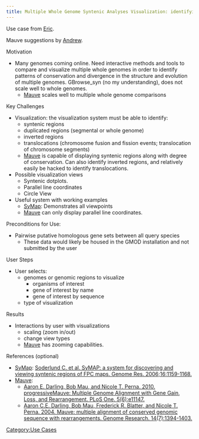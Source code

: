 ```yaml
---
title: Multiple Whole Genome Syntenic Analyses Visualization: identifying patterns of conservation and divergence across multiple whole genomes
---
```


Use case from [Eric](Eric "wikilink").

Mauve suggestions by [Andrew](Andrew "wikilink").

Motivation  

-   Many genomes coming online. Need interactive methods and tools to
    compare and visualize multiple whole genomes in order to identify
    patterns of conservation and divergence in the structure and
    evolution of multiple genomes. GBrowse\_syn (no my understanding),
    does not scale well to whole genomes.
    -   [Mauve](http://asap.ahabs.wisc.edu/mauve/index.php) scales well
        to multiple whole genome comparisons

Key Challenges  

-   Visualization: the visualization system must be able to identify:
    -   syntenic regions
    -   duplicated regions (segmental or whole genome)
    -   inverted regions
    -   translocations (chromosome fusion and fission events;
        translocation of chromosome segments)
    -   [Mauve](http://asap.ahabs.wisc.edu/mauve/index.php) is capable
        of displaying syntenic regions along with degree
        of conservation. Can also identify inverted regions, and
        relatively easily be hacked to identify translocations.
-   Possible visualization views
    -   Syntenic dotplots.
    -   Parallel line coordinates
    -   Circle View
-   Useful system with working examples
    -   [SyMap](http://symapdb.org): Demonstrates all viewpoints
    -   [Mauve](http://asap.ahabs.wisc.edu/mauve/index.php) can only
        display parallel line coordinates.

Preconditions for Use:  

-   Pairwise putative homologous gene sets between all query species
    -   These data would likely be housed in the GMOD installation and
        not submitted by the user

User Steps  

-   User selects:
    -   genomes or genomic regions to visualize
        -   organisms of interest
        -   gene of interest by name
        -   gene of interest by sequence
    -   type of visualization

Results  

-   Interactions by user with visualizations
    -   scaling (zoom in/out)
    -   change view types
    -   [Mauve](http://asap.ahabs.wisc.edu/mauve/index.php) has
        zooming capabilities.

References (optional)  

-   [SyMap](http://symapdb.org): [Soderlund C. et al. SyMAP: a system
    for discovering and viewing syntenic regions of FPC maps.
    Genome Res.
    2006;16:1159-1168.](http://bioinformatics.oxfordjournals.org/cgi/ijlink?linkType=ABST&journalCode=genome&resid=16/9/1159)
-   [Mauve](http://asap.ahabs.wisc.edu/mauve/index.php):
    -   [Aaron E. Darling, Bob Mau, and Nicole T. Perna. 2010.
        progressiveMauve: Multiple Genome Alignment with Gene Gain,
        Loss, and Rearrangement. PLoS One.
        5(6):e11147.](http://www.plosone.org/article/info%3Adoi%2F10.1371%2Fjournal.pone.0011147)
    -   [Aaron C.E. Darling, Bob Mau, Frederick R. Blatter, and
        Nicole T. Perna. 2004. Mauve: multiple alignment of conserved
        genomic sequence with rearrangements. Genome Research.
        14(7):1394-1403.](http://www.genome.org/cgi/content/full/14/7/1394)

[Category:Use Cases](Category:Use_Cases "wikilink")

